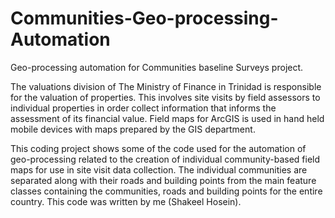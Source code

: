 # Communities-Geo-processing-Automation
Geo-processing automation for Communities baseline Surveys project.

The valuations division of The Ministry of Finance in Trinidad is responsible for the valuation of properties. This involves site visits by field assessors to individual properties in order collect information that informs the assessment of its financial value. Field maps for ArcGIS is used in hand held mobile devices with maps prepared by the GIS department.

This coding project shows some of the code used for the automation of geo-processing related to the creation of individual community-based field maps for use in site visit data collection. The individual communities are separated along with their roads and building points from the main feature classes containing the communities, roads and building points for the entire country. This code was written by me (Shakeel Hosein).
